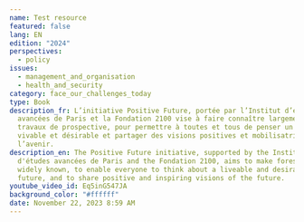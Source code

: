 ```yaml
---
name: Test resource
featured: false
lang: EN
edition: "2024"
perspectives:
  - policy
issues:
  - management_and_organisation
  - health_and_security
category: face_our_challenges_today
type: Book
description_fr: L’initiative Positive Future, portée par l’Institut d’études
  avancées de Paris et la Fondation 2100 vise à faire connaître largement les
  travaux de prospective, pour permettre à toutes et tous de penser un futur
  vivable et désirable et partager des visions positives et mobilisatrices de
  l’avenir.
description_en: The Positive Future initiative, supported by the Institut
  d'études avancées de Paris and the Fondation 2100, aims to make foresight work
  widely known, to enable everyone to think about a liveable and desirable
  future, and to share positive and inspiring visions of the future.
youtube_video_id: Eq5inG547JA
background_color: "#ffffff"
date: November 22, 2023 8:59 AM
---
```

